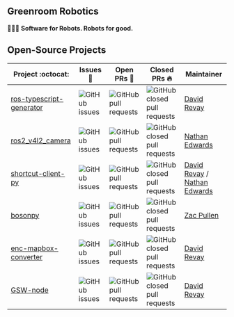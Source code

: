 Greenroom Robotics
--- 
🧑‍💻🤖 **Software for Robots. Robots for good.**

## Open-Source Projects
| Project :octocat:                                                                          | Issues :bug:                                                                                                                | Open PRs :bell:                                                                                                                                   | Closed PRs :fire:                                                                                                                                         | Maintainer                                                                                  |
| ------------------------------------------------------------------------------------------ | --------------------------------------------------------------------------------------------------------------------------- | ------------------------------------------------------------------------------------------------------------------------------------------------- | --------------------------------------------------------------------------------------------------------------------------------------------------------- | ------------------------------------------------------------------------------------------- |
| [ros-typescript-generator](https://github.com/Greenroom-Robotics/ros-typescript-generator) | ![GitHub issues](https://img.shields.io/github/issues/Greenroom-Robotics/ros-typescript-generator?label=Issues&logo=github) | ![GitHub pull requests](https://img.exi1shields.io/github/issues-pr-raw/Greenroom-Robotics/ros-typescript-generator?label=Open%20PRs&logo=github) | ![GitHub closed pull requests](https://img.shields.io/github/issues-pr-closed/Greenroom-Robotics/ros-typescript-generator?label=Closed%20PRs&logo=github) | [David Revay](https://github.com/MrBlenny)                                                  |
| [ros2_v4l2_camera](https://github.com/Greenroom-Robotics/ros2_v4l2_camera)                 | ![GitHub issues](https://img.shields.io/github/issues/Greenroom-Robotics/ros2_v4l2_camera?label=Issues&logo=github)         | ![GitHub pull requests](https://img.shields.io/github/issues-pr-raw/Greenroom-Robotics/ros2_v4l2_camera?label=Open%20PRs&logo=github)             | ![GitHub closed pull requests](https://img.shields.io/github/issues-pr-closed/Greenroom-Robotics/ros2_v4l2_camera?label=Closed%20PRs&logo=github)         | [Nathan Edwards](https://github.com/natrad100)                                              |
| [shortcut-client-py](https://github.com/Greenroom-Robotics/shortcut-client-py)             | ![GitHub issues](https://img.shields.io/github/issues/Greenroom-Robotics/shortcut-client-py?label=Issues&logo=github)       | ![GitHub pull requests](https://img.shields.io/github/issues-pr-raw/Greenroom-Robotics/shortcut-client-py?label=Open%20PRs&logo=github)           | ![GitHub closed pull requests](https://img.shields.io/github/issues-pr-closed/Greenroom-Robotics/shortcut-client-py?label=Closed%20PRs&logo=github)       | [David Revay](https://github.com/MrBlenny) / [Nathan Edwards](https://github.com/natrad100) |
| [bosonpy](https://github.com/Greenroom-Robotics/bosonpy)                                   | ![GitHub issues](https://img.shields.io/github/issues/Greenroom-Robotics/bosonpy?label=Issues&logo=github)                  | ![GitHub pull requests](https://img.shields.io/github/issues-pr-raw/Greenroom-Robotics/bosonpy?label=Open%20PRs&logo=github)                      | ![GitHub closed pull requests](https://img.shields.io/github/issues-pr-closed/Greenroom-Robotics/bosonpy?label=Closed%20PRs&logo=github)                  | [Zac Pullen]()                                                                              |
| [enc-mapbox-converter](https://github.com/Greenroom-Robotics/enc-mapbox-converter)         | ![GitHub issues](https://img.shields.io/github/issues/Greenroom-Robotics/enc-mapbox-converter?label=Issues&logo=github)     | ![GitHub pull requests](https://img.shields.io/github/issues-pr-raw/Greenroom-Robotics/enc-mapbox-converter?label=Open%20PRs&logo=github)         | ![GitHub closed pull requests](https://img.shields.io/github/issues-pr-closed/Greenroom-Robotics/enc-mapbox-converter?label=Closed%20PRs&logo=github)     | [David Revay](https://github.com/MrBlenny)                                                  |
| [GSW-node](https://github.com/Greenroom-Robotics/GSW-node)                                 | ![GitHub issues](https://img.shields.io/github/issues/Greenroom-Robotics/GSW-node?label=Issues&logo=github)                 | ![GitHub pull requests](https://img.shields.io/github/issues-pr-raw/Greenroom-Robotics/GSW-node?label=Open%20PRs&logo=github)                     | ![GitHub closed pull requests](https://img.shields.io/github/issues-pr-closed/Greenroom-Robotics/GSW-node?label=Closed%20PRs&logo=github)                 | [David Revay](https://github.com/MrBlenny)                                                  |